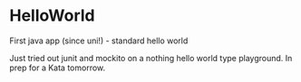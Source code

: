 HelloWorld
==========

First java app (since uni!) - standard hello world

Just tried out junit and mockito on a nothing hello world type playground.  In prep for a Kata tomorrow.
